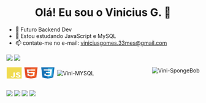 <div>
<h1 align="center">Olá! Eu sou o Vinicius G. 👋</h1>

- 🔭 Futuro Backend Dev
- 🌱 Estou estudando JavaScript e MySQL
- 📫 contate-me no e-mail: viniciusgomes.33mes@gmail.com
</div>

<div>
 <img align="center" height="180cm" src="https://github-readme-stats.vercel.app/api?username=viniciusg03&show_icons=true&theme=radical&include_all_commits=true&count_private=true"/>
  <img align="center" height="180cm" src="https://github-readme-stats.vercel.app/api/top-langs/?username=viniciusg03&layout=compact&langs_count=16&theme=radical"/>
</div>

<div style="display: inline_block"><br>
  <img align="center" alt="Vini-Js" height="30" width="40" src="https://raw.githubusercontent.com/devicons/devicon/master/icons/javascript/javascript-plain.svg">
  <img align="center" alt="Vini-HTML" height="30" width="40" src="https://raw.githubusercontent.com/devicons/devicon/master/icons/html5/html5-original.svg">
  <img align="center" alt="Vini-CSS" height="30" width="40" src="https://raw.githubusercontent.com/devicons/devicon/master/icons/css3/css3-original.svg">
  <img align="center" alt="Vini-MYSQL" height="30" width="40" src="https://cdn.jsdelivr.net/gh/devicons/devicon/icons/mysql/mysql-original.svg">
  <img align="right" alt="Vini-SpongeBob" src="https://media.discordapp.net/attachments/1142162817449996500/1145129840127782972/120px-Rotating_globe_s.gif">
</div>

 ## 
 
<div> 
  <a href="https://www.instagram.com/vinikk.j/" target="_blank"><img src="https://img.shields.io/badge/-Instagram-%23E4405F?style=for-the-badge&logo=instagram&logoColor=white" target="_blank"></a>
 <a href="https://discord.gg/FKY7FRS5RQ" target="_blank"><img src="https://img.shields.io/badge/Discord-7289DA?style=for-the-badge&logo=discord&logoColor=white" target="_blank"></a> 
  <a href = "mailto:viniciusgomes.33mes@gmail.com"><img src="https://img.shields.io/badge/-Gmail-%23333?style=for-the-badge&logo=gmail&logoColor=white" target="_blank"></a>
  <a href="https://www.linkedin.com/in/vinicius-gomes-a10933287/" target="_blank"><img src="https://img.shields.io/badge/-LinkedIn-%230077B5?style=for-the-badge&logo=linkedin&logoColor=white" target="_blank"></a> 
</div>



